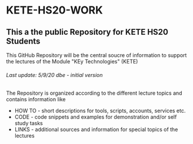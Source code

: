 # KETE-HS20-WORK
## This a the public Repository for KETE HS20 Students 

This GitHub Repository will be the central soucre of information to support the lectures
of the Module "KEy Technologies" (KETE)

###### Last update: 5/9/20 dbe - initial version

The Repository is organized according to the different lecture topics and contains information like
* HOW TO - short descriptions for tools, scripts, accounts, services etc.
* CODE - code snippets and examples for demonstration and/or self study tasks
* LINKS - additional sources and information for special topics of the lectures


